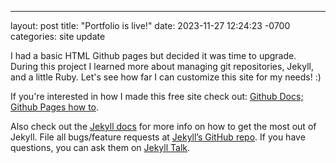 ---
layout: post
title:  "Portfolio is live!"
date:   2023-11-27 12:24:23 -0700
categories: site update

I had a basic HTML Github pages but decided it was time to upgrade. 
During this project I learned more about managing git repositories, Jekyll, and a little Ruby. 
Let's see how far I can customize this site for my needs! :)

If you're interested in how I made this free site check out: [Github Docs; Github Pages how to].

Also check out the [Jekyll docs][jekyll-docs] for more info on how to get the most out of Jekyll. File all bugs/feature requests at [Jekyll’s GitHub repo][jekyll-gh]. If you have questions, you can ask them on [Jekyll Talk][jekyll-talk].

[jekyll-docs]: https://jekyllrb.com/docs/home
[jekyll-gh]:   https://github.com/jekyll/jekyll
[jekyll-talk]: https://talk.jekyllrb.com/
[Github Docs; Github Pages how to]: https://docs.github.com/en/pages/setting-up-a-github-pages-site-with-jekyll/about-github-pages-and-jekyll
